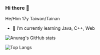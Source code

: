 ### Hi there 👋

He/Him
17y
Taiwan/Tainan

- 🌱 I’m currently learning Java, C++, Web

![Anurag's GitHub stats](https://github-readme-stats.vercel.app/api?username=XingYanTW&show_icons=true&theme=material-palenight)

![Top Langs](https://github-readme-stats.vercel.app/api/top-langs/?username=XingYanTW&theme=material-palenight&show_icons=true)
